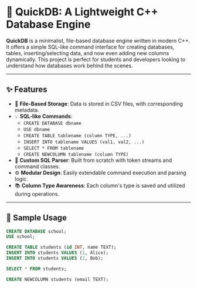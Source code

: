# 🚀 QuickDB: A Lightweight C++ Database Engine

**QuickDB** is a minimalist, file-based database engine written in modern C++. It offers a simple SQL-like command interface for creating databases, tables, inserting/selecting data, and now even adding new columns dynamically. This project is perfect for students and developers looking to understand how databases work behind the scenes.

---

## ✨ Features

- 📁 **File-Based Storage**: Data is stored in CSV files, with corresponding metadata.
- 💡 **SQL-like Commands**:
  - `CREATE DATABASE dbname`
  - `USE dbname`
  - `CREATE TABLE tablename (column TYPE, ...)`
  - `INSERT INTO tablename VALUES (val1, val2, ...)`
  - `SELECT * FROM tablename`
  - `CREATE NEWCOLUMN tablename (column TYPE)`
- 🧠 **Custom SQL Parser**: Built from scratch with token streams and command classes.
- ⚙️ **Modular Design**: Easily extendable command execution and parsing logic.
- 📚 **Column Type Awareness**: Each column's type is saved and utilized during operations.


---


## 🧪 Sample Usage

```sql
CREATE DATABASE school;
USE school;

CREATE TABLE students (id INT, name TEXT);
INSERT INTO students VALUES (1, Alice);
INSERT INTO students VALUES (2, Bob);

SELECT * FROM students;

CREATE NEWCOLUMN students (email TEXT);

